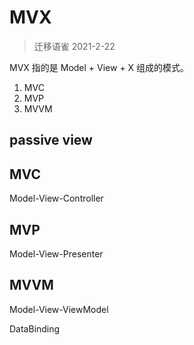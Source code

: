 # MVX

> 迁移语雀 2021-2-22


MVX 指的是 Model + View + X 组成的模式。



1. MVC
2. MVP
3. MVVM



## passive view



## MVC

Model-View-Controller


## MVP

Model-View-Presenter

## MVVM

Model-View-ViewModel

DataBinding